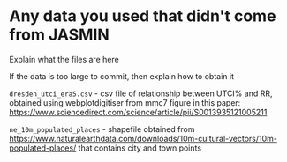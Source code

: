# Any data you used that didn't come from JASMIN

Explain what the files are here

If the data is too large to commit, then explain how to obtain it


`dresden_utci_era5.csv` - csv file of relationship between UTCI% and RR, obtained using webplotdigitiser from mmc7 figure in this paper: https://www.sciencedirect.com/science/article/pii/S0013935121005211

`ne_10m_populated_places` - shapefile obtained from https://www.naturalearthdata.com/downloads/10m-cultural-vectors/10m-populated-places/ that contains city and town points
